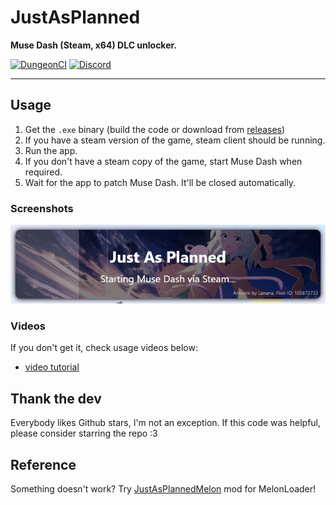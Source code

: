 # JustAsPlanned
**Muse Dash (Steam, x64) DLC unlocker.**

[![DungeonCI](https://img.shields.io/static/v1?label=dungeonci&message=master&color=purple)](https://www.google.com/search?q=Van+Darkholme)
[![Discord](https://img.shields.io/discord/1070816148838420561?label=discord&logo=discord&logoColor=fff)](https://www.youtube.com/channel/UCmUt2xE8O0qEaOhEGy4SXyQ?sub_confirmation=1)

----

## Usage
1. Get the `.exe` binary (build the code or download from [releases](https://github.com/Eimaen/JustAsPlanned/releases))
2. If you have a steam version of the game, steam client should be running.
3. Run the app.
4. If you don't have a steam copy of the game, start Muse Dash when required.
5. Wait for the app to patch Muse Dash. It'll be closed automatically.

### Screenshots
![I shot my screen for this](https://raw.githubusercontent.com/Eimaen/JustAsPlanned/master/screenshot.png)

### Videos
If you don't get it, check usage videos below:
- [video tutorial](https://www.youtube.com/watch?v=pjx6BY-UI6Y)

## Thank the dev
Everybody likes Github stars, I'm not an exception. If this code was helpful, please consider starring the repo :3


## Reference
Something doesn't work? Try [JustAsPlannedMelon](https://github.com/Eimaen/JustAsPlannedMelon) mod for MelonLoader!
